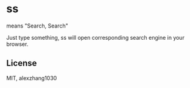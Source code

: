 # ss

means "Search, Search"

Just type something, ss will open corresponding search engine in your browser.

## License

MIT, alexzhang1030
